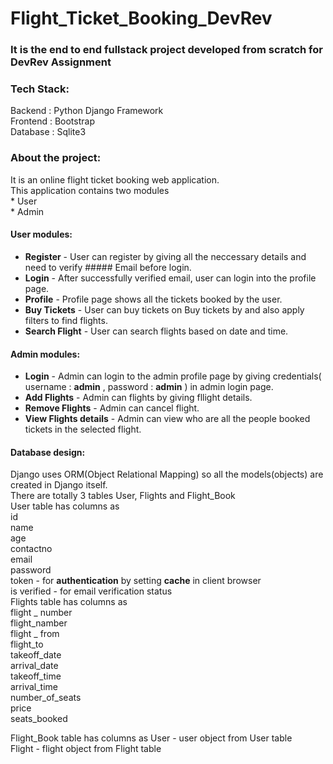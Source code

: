 # Flight_Ticket_Booking_DevRev

### It is the end to end fullstack project developed from scratch for DevRev Assignment

### Tech Stack:
Backend : Python Django Framework <br>
Frontend : Bootstrap <br>
Database : Sqlite3 <br>

### About the project:
It is an online flight ticket booking web application. <br>
This application contains two modules <br>
            * User<br>
            * Admin<br>
            
#### User modules:
  * **Register** - User can register by giving all the neccessary details and need to verify ##### Email before login.
  * **Login** - After successfully verified email, user can login into the profile page.
  * **Profile** - Profile page shows all the tickets booked by the user.
  * **Buy Tickets** - User can buy tickets on Buy tickets by and also apply filters to find flights.
  * **Search Flight** - User can search flights based on date and time.

#### Admin modules:
  * **Login** - Admin can login to the admin profile page by giving credentials( username : **admin** , password : **admin** ) in admin login page.
  * **Add Flights** - Admin can flights by giving fllight details.
  * **Remove Flights** - Admin can cancel flight.
  * **View Flights details** - Admin can view who are all the people booked tickets in   the selected flight.
 
#### Database design:
Django uses ORM(Object Relational Mapping) so all the models(objects) are created in Django itself.<br>
There are totally 3 tables User, Flights and Flight_Book<br>
User table has columns as <br>
           id<br>
           name<br>
           age<br>
           contactno<br>
           email<br>
           password<br>
           token - for **authentication** by setting **cache** in client browser<br>
           is verified - for email verification status<br>
Flights table has columns as<br>
           flight _ number<br>
           flight_namber<br>
           flight _ from<br>
           flight_to<br>
           takeoff_date<br>
           arrival_date<br>
           takeoff_time<br>
           arrival_time<br>
           number_of_seats<br>
           price<br>
           seats_booked<br>

Flight_Book table has columns as
           User - user object from User table<br>
           Flight - flight object from Flight table<br>
           
